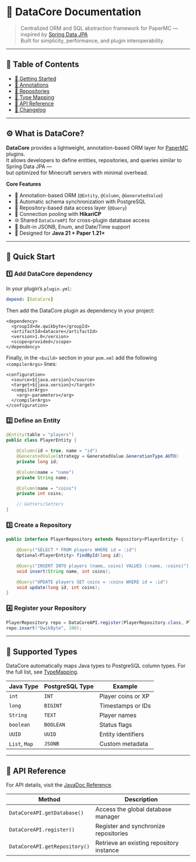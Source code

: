 # 🧠 DataCore Documentation

> Centralized ORM and SQL abstraction framework for PaperMC — inspired by [Spring Data JPA](https://spring.io/projects/spring-data-jpa)  
> Built for simplicity, performance, and plugin interoperability.

---

## 📖 Table of Contents
- [🚀 Getting Started](getting-started.md)
- [🧩 Annotations](annotations.md)
- [🧠 Repositories](repositories.md)
- [🧱 Type Mapping](typemapping.md)
- [🔌 API Reference](api.md)
- [🧾 Changelog](changelog.md)

---

## ⚙️ What is DataCore?

**DataCore** provides a lightweight, annotation-based ORM layer for [PaperMC](https://papermc.io) plugins.  
It allows developers to define entities, repositories, and queries similar to Spring Data JPA —  
but optimized for Minecraft servers with minimal overhead.

**Core Features**
- 🧩 Annotation-based ORM (`@Entity`, `@Column`, `@GeneratedValue`)
- 🔄 Automatic schema synchronization with PostgreSQL
- 🧠 Repository-based data access layer (`@Query`)
- 💾 Connection pooling with **HikariCP**
- 🌐 Shared `DataCoreAPI` for cross-plugin database access
- 🧰 Built-in JSONB, Enum, and Date/Time support
- 🧱 Designed for **Java 21 + Paper 1.21+**

---

## 🚀 Quick Start

### 1️⃣ Add DataCore dependency

In your plugin’s `plugin.yml`:
```yaml
depend: [DataCore]
```

Then add the DataCore plugin as dependency in your project:

```xaml
<dependency>
  <groupId>de.qwikbyte</groupId>
  <artifactId>datacore</artifactId>
  <version>1.0</version>
  <scope>provided</scope>
</dependency>
```

Finally, in the `<build>` section in your `pom.xml` add the following `<compilerArgs>` lines:

```xaml
<configuration>
  <source>${java.version}</source>
  <target>${java.version}</target>
  <compilerArgs>
    <arg>-parameters</arg>
  </compilerArgs>
</configuration>
```

### 2️⃣ Define an Entity

```java
@Entity(table = "players")
public class PlayerEntity {

    @Column(id = true, name = "id")
    @GeneratedValue(strategy = GeneratedValue.GenerationType.AUTO)
    private long id;

    @Column(name = "name")
    private String name;

    @Column(name = "coins")
    private int coins;

    // Getters/Setters
}
```

### 3️⃣ Create a Repository

```java
public interface PlayerRepository extends Repository<PlayerEntity> {

    @Query("SELECT * FROM players WHERE id = :id")
    Optional<PlayerEntity> findById(long id);

    @Query("INSERT INTO players (name, coins) VALUES (:name, :coins)")
    void insert(String name, int coins);

    @Query("UPDATE players SET coins = :coins WHERE id = :id")
    void update(long id, int coins);
}
```

### 4️⃣ Register your Repository

```java
PlayerRepository repo = DataCoreAPI.register(PlayerRepository.class, PlayerEntity.class);
repo.insert("QwikByte", 100);
```
---

## 🧠 Supported Types

DataCore automatically maps Java types to PostgreSQL column types.
For the full list, see [TypeMapping](https://qwikbyte.github.io/DataCore/typemapping.md).

| Java Type     | PostgreSQL Type | Example            |
| ------------- | --------------- | ------------------ |
| `int`         | `INT`           | Player coins or XP |
| `long`        | `BIGINT`        | Timestamps or IDs  |
| `String`      | `TEXT`          | Player names       |
| `boolean`     | `BOOLEAN`       | Status flags       |
| `UUID`        | `UUID`          | Entity identifiers |
| `List`, `Map` | `JSONB`         | Custom metadata    |

---

## 🔌 API Reference

For API details, visit the [JavaDoc Reference](https://qwikbyte.github.io/DataCore/javadocs).

| Method                        | Description                              |
| ----------------------------- | ---------------------------------------- |
| `DataCoreAPI.getDatabase()`   | Access the global database manager       |
| `DataCoreAPI.register()`      | Register and synchronize repositories    |
| `DataCoreAPI.getRepository()` | Retrieve an existing repository instance |
